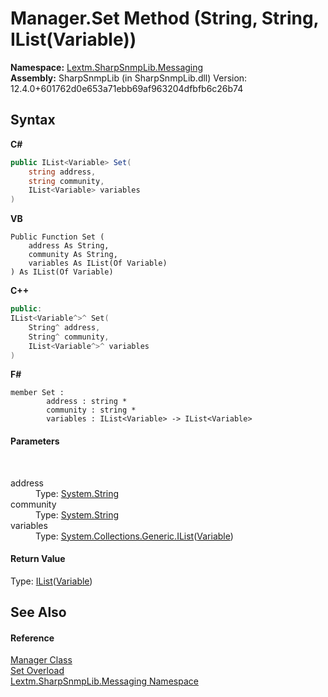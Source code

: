 # Manager.Set Method (String, String, IList(Variable))
 

**Namespace:**&nbsp;<a href="N_Lextm_SharpSnmpLib_Messaging">Lextm.SharpSnmpLib.Messaging</a><br />**Assembly:**&nbsp;SharpSnmpLib (in SharpSnmpLib.dll) Version: 12.4.0+601762d0e653a71ebb69af963204dfbfb6c26b74

## Syntax

**C#**<br />
``` C#
public IList<Variable> Set(
	string address,
	string community,
	IList<Variable> variables
)
```

**VB**<br />
``` VB
Public Function Set ( 
	address As String,
	community As String,
	variables As IList(Of Variable)
) As IList(Of Variable)
```

**C++**<br />
``` C++
public:
IList<Variable^>^ Set(
	String^ address, 
	String^ community, 
	IList<Variable^>^ variables
)
```

**F#**<br />
``` F#
member Set : 
        address : string * 
        community : string * 
        variables : IList<Variable> -> IList<Variable> 

```


#### Parameters
&nbsp;<dl><dt>address</dt><dd>Type: <a href="https://docs.microsoft.com/dotnet/api/system.string" target="_blank" rel="noopener noreferrer">System.String</a><br /></dd><dt>community</dt><dd>Type: <a href="https://docs.microsoft.com/dotnet/api/system.string" target="_blank" rel="noopener noreferrer">System.String</a><br /></dd><dt>variables</dt><dd>Type: <a href="https://docs.microsoft.com/dotnet/api/system.collections.generic.ilist-1" target="_blank" rel="noopener noreferrer">System.Collections.Generic.IList</a>(<a href="T_Lextm_SharpSnmpLib_Variable">Variable</a>)<br /></dd></dl>

#### Return Value
Type: <a href="https://docs.microsoft.com/dotnet/api/system.collections.generic.ilist-1" target="_blank" rel="noopener noreferrer">IList</a>(<a href="T_Lextm_SharpSnmpLib_Variable">Variable</a>)

## See Also


#### Reference
<a href="T_Lextm_SharpSnmpLib_Messaging_Manager">Manager Class</a><br /><a href="Overload_Lextm_SharpSnmpLib_Messaging_Manager_Set">Set Overload</a><br /><a href="N_Lextm_SharpSnmpLib_Messaging">Lextm.SharpSnmpLib.Messaging Namespace</a><br />